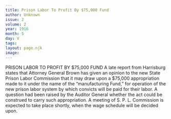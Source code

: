 ```yaml
---
title: Prison Labor To Profit By $75,000 Fund
author: Unknown
issue: 2
volume: 2
year: 1916
month: 5
day: V
tags:
layout: page.njk
image:
---
```

PRISON LABOR TO PROFIT BY $75,000 FUND    A late report from Harrisburg states that Attorney General Brown has given an opinion to the new State Prison Labor Commission that it may draw upon a $75,000 appropriation made to it under the name of the “manufacturing Fund,” for operation of the new prison labor system by which convicts will be paid for their labor. A question had been raised by the Auditor General whether the act could be construed to carry such appropriation.       A meeting of S. P. L. Commission is expected to take place shortly, when the wage schedule will be decided upon. 
